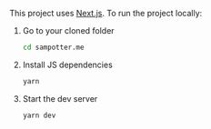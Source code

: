 This project uses [Next.js](https://nextjs.org/). To run the project locally:

1.  Go to your cloned folder

    ```sh
    cd sampotter.me
    ```

2.  Install JS dependencies

    ```sh
    yarn
    ```

3.  Start the dev server

    ```sh
    yarn dev
    ```
